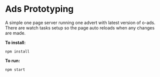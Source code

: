 # Ads Prototyping

A simple one page server running one advert with latest version of o-ads. There are watch tasks setup so the page auto reloads when any changes are made.

**To install:**
```
npm install
```

**To run:**
```
npm start
```
